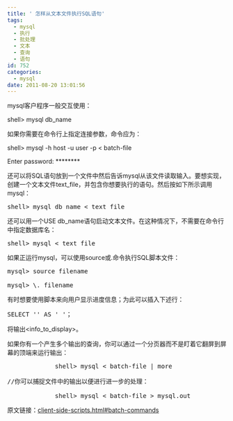 ```yaml
---
title: ' 怎样从文本文件执行SQL语句'
tags:
  - mysql
  - 执行
  - 批处理
  - 文本
  - 查询
  - 语句
id: 752
categories:
  - mysql
date: 2011-08-20 13:01:56
---
```


mysql客户程序一般交互使用：

shell> mysql db_name

如果你需要在命令行上指定连接参数，命令应为：

shell> mysql -h host -u user -p < batch-file

Enter password: ********

还可以将SQL语句放到一个文件中然后告诉mysql从该文件读取输入。要想实现，创建一个文本文件text_file，并包含你想要执行的语句。然后按如下所示调用mysql：
<pre lang='mysql'>
shell> mysql db_name < text_file
</pre>
还可以用一个USE db_name语句启动文本文件。在这种情况下，不需要在命令行中指定数据库名：
<pre lang='mysql'>
shell> mysql < text_file
</pre>
如果正运行mysql，可以使用source或\.命令执行SQL脚本文件：
<pre lang='mysql'>
mysql> source filename

mysql> \. filename
</pre>
有时想要使用脚本来向用户显示进度信息；为此可以插入下述行：
<pre lang='mysql'>
SELECT '<info_to_display>' AS ' '；
</pre>
将输出<info_to_display>。

如果你有一个产生多个输出的查询，你可以通过一个分页器而不是盯着它翻屏到屏幕的顶端来运行输出：
<pre lang='mysql'>
             shell> mysql < batch-file | more

//你可以捕捉文件中的输出以便进行进一步的处理：

             shell> mysql < batch-file > mysql.out
</pre>
原文链接：[client-side-scripts.html#batch-commands](http://dev.mysql.com/doc/refman/5.1/zh/client-side-scripts.html#batch-commands)